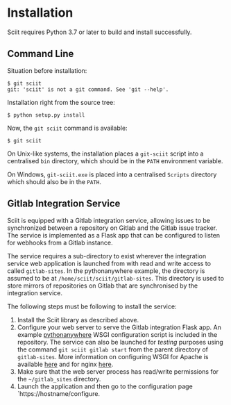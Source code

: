# Installation

Sciit requires Python 3.7 or later to build and install successfully.

## Command Line

Situation before installation:

    $ git sciit
    git: 'sciit' is not a git command. See 'git --help'.

Installation right from the source tree:

    $ python setup.py install

Now, the `git sciit` command is available:

    $ git sciit

On Unix-like systems, the installation places a `git-sciit` script into a centralised `bin` directory, which should be 
in the `PATH` environment variable.

On Windows, `git-sciit.exe` is placed into a centralised `Scripts` directory which should also be in the `PATH`.

## Gitlab Integration Service

Sciit is equipped with a Gitlab integration service, allowing issues to be synchronized between a repository on Gitlab 
and the Gitlab issue tracker. The service is implemented as a Flask app that can be configured to listen for webhooks
from a Gitlab instance.

The service requires a sub-directory to exist wherever the integration service web application is launched from with 
read and write access to called `gitlab-sites`.  In the pythonanywhere example, the directory is assumed to be at 
`/home/sciit/sciit/gitlab-sites`.  This directory is used to store mirrors of repositories on Gitlab that 
are synchronised by the integration service.
 
The following steps must be following to install the service:

1. Install the Sciit library as described above.
2. Configure your web server to serve the Gitlab integration Flask app.  An example 
   [pythonanywhere](sciit/gitlab/sciit_pythonanywhere_com.py) WSGI configuration script is included in the repository.
    The service can also be launched for *testing* purposes using the command `git sciit gitlab start` from the 
    parent directory of `gitlab-sites`.  More information on configuring WSGI for Apache is available
     [here](https://modwsgi.readthedocs.io/en/develop/user-guides/quick-configuration-guide.html) and for nginx
      [here](https://uwsgi-docs.readthedocs.io/en/latest/Nginx.html).
3. Make sure that the web server process has read/write permissions for the `~/gitlab_sites` directory.
4. Launch the application and then go to the configuration page `https://hostname/configure.

